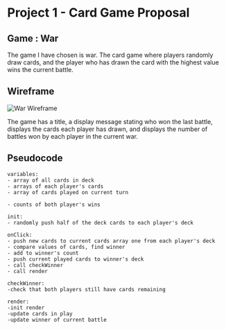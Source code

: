 # Project 1 - Card Game Proposal

## Game : War
The game I have chosen is war. The card game where players randomly draw cards, and the player who has drawn the card with the highest value wins
the current battle.

## Wireframe

![War Wireframe](https://imgur.com/5E7GGXD.png)

The game has a title, a display message stating who won the last battle,
displays the cards each player has drawn, and displays the number of battles won by each player in the current war.

## Pseudocode
```
variables:
- array of all cards in deck
- arrays of each player's cards
- array of cards played on current turn

- counts of both player's wins
```

```
init:
- randomly push half of the deck cards to each player's deck

onClick:
- push new cards to current cards array one from each player's deck
- compare values of cards, find winner
- add to winner's count
- push current played cards to winner's deck
- call checkWinner
- call render

checkWinner:
-check that both players still have cards remaining

render:
-init render
-update cards in play
-update winner of current battle

```

